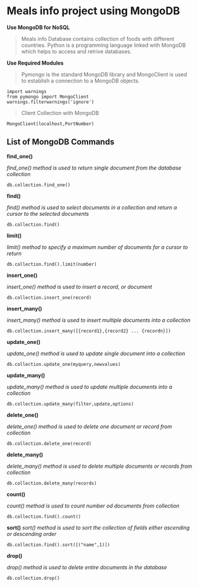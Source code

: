 # Meals info project using MongoDB

**Use MongoDB for NoSQL**

> Meals info Database contains collection of foods with different countries.
> Python is a programming language linked with MongoDB which helps to access and retrive databases.

**Use Required Modules**

> Pymongo is the standard MongoDB library and MongoClient is used to establish a connection to a MongoDB objects.
```
import warnings
from pymongo import MongoClient
warnings.filterwarnings('ignore')
```
> Client Collection with MongoDB
```
MongoClient(localhost,PortNumber)
```

## List of MongoDB Commands

**find_one()**

*find_one() method is used to return single document from the database collection*
```
db.collection.find_one()
```

**find()**

*find() method is used to select documents in a collection and return a cursor to the selected documents*
```
db.collection.find()
```

**limit()**

*limit() method to specify a maximum number of documents for a cursor to return*
```
db.collection.find().limit(number)
```

**insert_one()**

*insert_one() method is used to insert a record, or document*
```
db.collection.insert_one(record)
```

**insert_many()**

*insert_many() method is used to insert multiple documents into a collection*
```
db.collection.insert_many([{record1},{record2} ... {recordn}])
```

**update_one()**

*update_one() method is used to update single document into a collection*
```
db.collection.update_one(myquery,newvalues)
```

**update_many()**

*update_many() method is used to update multiple documents into a collection*
```
db.collection.update_many(filter,update,options)
```

**delete_one()**

*delete_one() method is used to delete one document or record from collection*
```
db.collection.delete_one(record)
```

**delete_many()**

*delete_many() method is used to delete multiple documents or records from collection*
```
db.collection.delete_many(records)
```

**count()**

*count() method is used to count number od documents from collection*
```
db.collection.find().count()
```

**sort()**
*sort() method is used to sort the collection of fields either ascending or descending order*
```
db.collection.find().sort([("name",1)])
```

**drop()**

*drop() method is used to delete entire documents in the database*
```
db.collection.drop()
```
